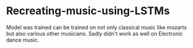 # Recreating-music-using-LSTMs

Model was trained can be trained on not only classical music like mozarts but also various other musicians. Sadly didn't work as well on Electronic dance music.
